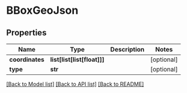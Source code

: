 # BBoxGeoJson

## Properties
Name | Type | Description | Notes
------------ | ------------- | ------------- | -------------
**coordinates** | **list[list[list[float]]]** |  | [optional] 
**type** | **str** |  | [optional] 

[[Back to Model list]](../README.md#documentation-for-models) [[Back to API list]](../README.md#documentation-for-api-endpoints) [[Back to README]](../README.md)

